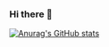 ### Hi there 👋

[![Anurag's GitHub stats](https://github-readme-stats.vercel.app/api?username=MinSiThu)](https://github.com/anuraghazra/github-readme-stats)

<!--
**MinSiThu/MinSiThu** is a ✨ _special_ ✨ repository because its `README.md` (this file) appears on your GitHub profile.

Here are some ideas to get you started:

- 🔭 I’m currently working on ...
- 🌱 I’m currently learning ...
- 👯 I’m looking to collaborate on ...
- 🤔 I’m looking for help with ...
- 💬 Ask me about ...
- 📫 How to reach me: ...
- 😄 Pronouns: ...
- ⚡ Fun fact: ...
-->
